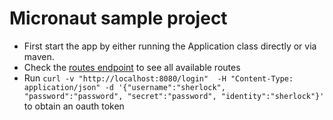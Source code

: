 # Micronaut sample project

* First start the app by either running the Application class directly or via maven.
* Check the [routes endpoint](http://localhost:8080/routes) to see all available routes
* Run `curl -v "http://localhost:8080/login"  -H "Content-Type: application/json" -d '{"username":"sherlock", "password":"password", "secret":"password", "identity":"sherlock"}'` to obtain an oauth token